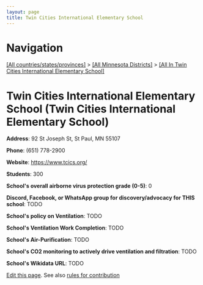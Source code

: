 ```yaml
---
layout: page
title: Twin Cities International Elementary School
---
```

# Navigation

[[All countries/states/provinces]](../../..) > [[All Minnesota Districts]](../..) > [[All In Twin Cities International Elementary School]](..)

# Twin Cities International Elementary School (Twin Cities International Elementary School)

**Address**: 92 St Joseph St, St Paul, MN 55107

**Phone**: (651) 778-2900

**Website**: <https://www.tcics.org/>

**Students**: 300

**School's overall airborne virus protection grade (0-5)**: 0

**Discord, Facebook, or WhatsApp group for discovery/advocacy for THIS school**: TODO

**School's policy on Ventilation**: TODO

**School's Ventilation Work Completion**: TODO

**School's Air-Purification**: TODO

**School's CO2 monitoring to actively drive ventilation and filtration**: TODO

**School's Wikidata URL**: TODO


[Edit this page](https://github.com/ventilate-schools/MN/edit/main/./Twin_Cities_International_Elementary_School/Twin_Cities_International_Elementary_School.md). See also [rules for contribution](../../../contribution-rules/)